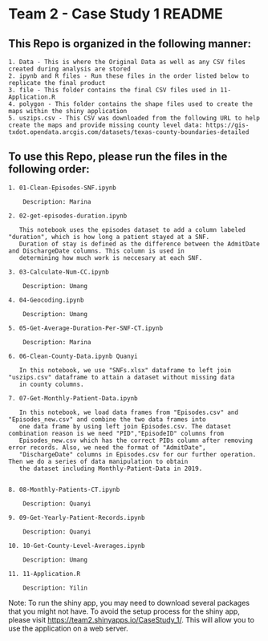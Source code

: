 # Team 2 - Case Study 1 README

## This Repo is organized in the following manner: 

    1. Data - This is where the Original Data as well as any CSV files created during analysis are stored
    2. ipynb and R files - Run these files in the order listed below to replicate the final product
    3. file - This folder contains the final CSV files used in 11-Application.R
    4. polygon - This folder contains the shape files used to create the maps within the shiny application
    5. uszips.csv - This CSV was downloaded from the following URL to help create the maps and provide missing county level data: https://gis-txdot.opendata.arcgis.com/datasets/texas-county-boundaries-detailed

## To use this Repo, please run the files in the following order:

    1. 01-Clean-Episodes-SNF.ipynb
    
        Description: Marina

    2. 02-get-episodes-duration.ipynb
    
       This notebook uses the episodes dataset to add a column labeled "duration", which is how long a patient stayed at a SNF. 
       Duration of stay is defined as the difference between the AdmitDate and DischargeDate columns. This column is used in 
       determining how much work is neccesary at each SNF. 

    3. 03-Calculate-Num-CC.ipynb
    
        Description: Umang

    4. 04-Geocoding.ipynb
    
        Description: Umang

    5. 05-Get-Average-Duration-Per-SNF-CT.ipynb
    
        Description: Marina

    6. 06-Clean-County-Data.ipynb Quanyi

       In this notebook, we use "SNFs.xlsx" dataframe to left join "uszips.csv" dataframe to attain a dataset without missing data
       in county columns.

    7. 07-Get-Monthly-Patient-Data.ipynb 
    
       In this notebook, we load data frames from "Episodes.csv" and "Episodes_new.csv" and combine the two data frames into 
       one data frame by using left join Episodes.csv. The dataset combination reason is we need "PID","EpisodeID" columns from
       Episodes_new.csv which has the correct PIDs column after removing error records. Also, we need the format of "AdmitDate",
       "DischargeDate" columns in Episodes.csv for our further operation. Then we do a series of data manipulation to obtain 
       the dataset including Monthly-Patient-Data in 2019.
       

    8. 08-Monthly-Patients-CT.ipynb 
    
        Description: Quanyi
  
    9. 09-Get-Yearly-Patient-Records.ipynb 
    
        Description: Quanyi

    10. 10-Get-County-Level-Averages.ipynb 
    
        Description: Umang
    
    11. 11-Application.R
    
        Description: Yilin
        
Note: To run the shiny app, you may need to download several packages that you might not have. To avoid the setup process for the shiny app, please visit https://team2.shinyapps.io/CaseStudy_1/. This will allow you to use the application on a web server. 
